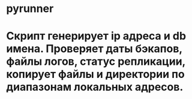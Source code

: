 # pyrunner
# Скрипт генерирует ip адреса и db имена. Проверяет даты бэкапов, файлы логов, статус репликации, копирует файлы и директории по диапазонам локальных адресов.
